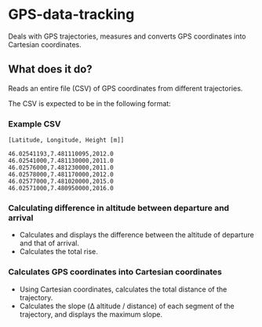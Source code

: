 # GPS-data-tracking
Deals with GPS trajectories, measures and converts GPS coordinates into Cartesian coordinates.

## What does it do?
Reads an entire file (CSV) of GPS coordinates from different trajectories.

The CSV is expected to be in the following format:

### Example CSV

```
[Latitude, Longitude, Height [m]]

46.02541193,7.481110095,2012.0
46.02541000,7.481130000,2011.0
46.02576000,7.481230000,2011.0
46.02578000,7.481170000,2012.0
46.02577000,7.481020000,2015.0
46.02571000,7.480950000,2016.0
```

### Calculating difference in altitude between departure and arrival
- Calculates and displays the difference between the altitude of departure and that of arrival.
- Calculates the total rise.

### Calculates GPS coordinates into Cartesian coordinates
- Using Cartesian coordinates, calculates the total distance of the trajectory.
- Calculates the slope (Δ altitude / distance) of each segment of the trajectory, and displays the maximum slope.
